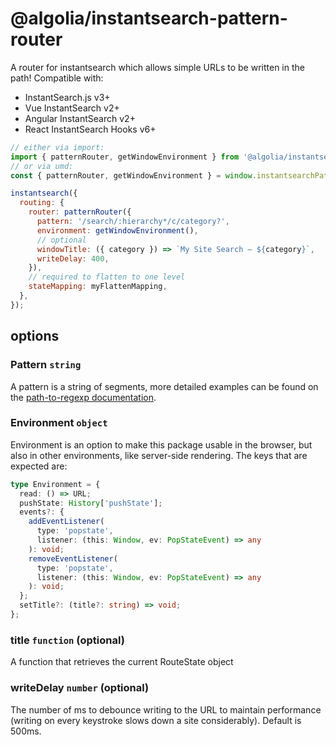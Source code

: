 # @algolia/instantsearch-pattern-router

A router for instantsearch which allows simple URLs to be written in the path! Compatible with:

- InstantSearch.js v3+
- Vue InstantSearch v2+
- Angular InstantSearch v2+
- React InstantSearch Hooks v6+

```js
// either via import:
import { patternRouter, getWindowEnvironment } from '@algolia/instantsearch-pattern-router';
// or via umd:
const { patternRouter, getWindowEnvironment } = window.instantsearchPatternRouter;

instantsearch({
  routing: {
    router: patternRouter({
      pattern: '/search/:hierarchy*/c/category?',
      environment: getWindowEnvironment(),
      // optional
      windowTitle: ({ category }) => `My Site Search — ${category}`,
      writeDelay: 400,
    }),
    // required to flatten to one level
    stateMapping: myFlattenMapping,
  },
});
```

## options

### Pattern `string`

A pattern is a string of segments, more detailed examples can be found on the [path-to-regexp documentation](https://github.com/pillarjs/path-to-regexp).

### Environment `object`

Environment is an option to make this package usable in the browser, but also in other environments, like server-side rendering. The keys that are expected are:

```ts
type Environment = {
  read: () => URL;
  pushState: History['pushState'];
  events?: {
    addEventListener(
      type: 'popstate',
      listener: (this: Window, ev: PopStateEvent) => any
    ): void;
    removeEventListener(
      type: 'popstate',
      listener: (this: Window, ev: PopStateEvent) => any
    ): void;
  };
  setTitle?: (title?: string) => void;
};
```

### title `function` (optional)

A function that retrieves the current RouteState object

### writeDelay `number` (optional)

The number of ms to debounce writing to the URL to maintain performance (writing on every keystroke slows down a site considerably). Default is 500ms.
